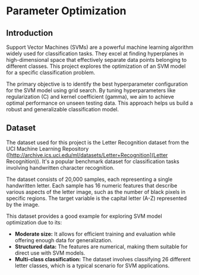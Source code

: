 # Parameter Optimization
## Introduction
Support Vector Machines (SVMs) are a powerful machine learning algorithm widely used for classification tasks. They excel at finding hyperplanes in high-dimensional space that effectively separate data points belonging to different classes. This project explores the optimization of an SVM model for a specific classification problem.

The primary objective is to identify the best hyperparameter configuration for the SVM model using grid search. By tuning hyperparameters like regularization (C) and kernel coefficient (gamma), we aim to achieve optimal performance on unseen testing data. This approach helps us build a robust and generalizable classification model.
## Dataset
The dataset used for this project is the Letter Recognition dataset from the UCI Machine Learning Repository ([http://archive.ics.uci.edu/ml/datasets/Letter+Recognition](Letter Recognition)). It's a popular benchmark dataset for classification tasks involving handwritten character recognition.

The dataset consists of 20,000 samples, each representing a single handwritten letter. Each sample has 16 numeric features that describe various aspects of the letter image, such as the number of black pixels in specific regions. The target variable is the capital letter (A-Z) represented by the image.

This dataset provides a good example for exploring SVM model optimization due to its:

- **Moderate size:** It allows for efficient training and evaluation while offering enough data for generalization.
- **Structured data:** The features are numerical, making them suitable for direct use with SVM models.
- **Multi-class classification:** The dataset involves classifying 26 different letter classes, which is a typical scenario for SVM applications.
